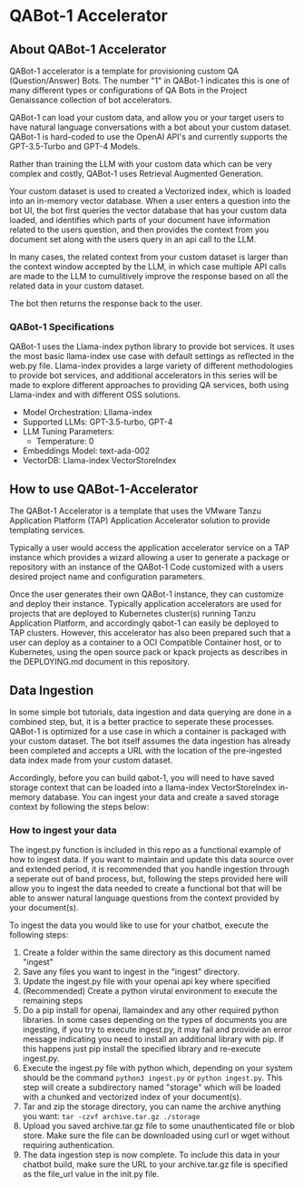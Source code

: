 # QABot-1 Accelerator 

## About QABot-1 Accelerator

QABot-1 accelerator is a template for provisioning custom QA (Question/Answer) Bots. The number "1" in QABot-1 indicates this is one of many different types or configurations of QA Bots in the Project Genaissance collection of bot accelerators.

QABot-1 can load your custom data, and allow you or your target users to have natural language conversations with a bot about your custom dataset. QABot-1 is hard-coded to use the OpenAI API's and currently supports the GPT-3.5-Turbo and GPT-4 Models. 

Rather than training the LLM with your custom data which can be very complex and costly, QABot-1 uses Retrieval Augmented Generation. 

Your custom dataset is used to created a Vectorized index, which is loaded into an in-memory vector database. When a user enters a question into the bot UI, the bot first queries the vector database that has your custom data loaded, and identifies which parts of your document have information related to the users question, and then provides the context from you document set along with the users query in an api call to the LLM. 

In many cases, the related context from your custom dataset is larger than the context window accepted by the LLM, in which case multiple API calls are made to the LLM to cumulitively improve the response based on all the related data in your custom dataset. 

The bot then returns the response back to the user.

### QABot-1 Specifications

QABot-1 uses the Llama-index python library to provide bot services. It uses the most basic llama-index use case with default settings as reflected in the web.py file. Llama-index provides a large variety of different methodologies to provide bot services, and additional accelerators in this series will be made to explore different approaches to providing QA services, both using Llama-index and with different OSS solutions. 

- Model Orchestration: Lllama-index
- Supported LLMs: GPT-3.5-turbo, GPT-4
- LLM Tuning Parameters:
  - Temperature: 0
- Embeddings Model: text-ada-002
- VectorDB: Llama-index VectorStoreIndex

## How to use QABot-1-Accelerator
The QABot-1 Accelerator is a template that uses the VMware Tanzu Application Platform (TAP) Application Accelerator solution to provide templating services. 

Typically a user would access the application accelerator service on a TAP instance which provides a wizard allowing a user to generate a package or repository with an instance of the QABot-1 Code customized with a users desired project name and configuration parameters. 

Once the user generates their own QABot-1 instance, they can customize and deploy their instance. Typically application accelerators are used for projects that are deployed to Kubernetes cluster(s) running Tanzu Application Platform, and accordingly qabot-1 can easily be deployed to TAP clusters. However, this accelerator has also been prepared such that a user can deploy as a container to a OCI Compatible Container host, or to Kubernetes, using the open source pack or kpack projects as describes in the DEPLOYING.md document in this repository.

## Data Ingestion

In some simple bot tutorials, data ingestion and data querying are done in a combined step, but, it is a better practice to seperate these processes. QABot-1 is optimized for a use case in which a container is packaged with your custom dataset. The bot itself assumes the data ingestion has already been completed and accepts a URL with the location of the pre-ingested data index made from your custom dataset. 

Accordingly, before you can build qabot-1, you will need to have saved storage context that can be loaded into a llama-index VectorStoreIndex in-memory database. You can ingest your data and create a saved storage context by following the steps below:

### How to ingest your data

The ingest.py function is included in this repo as a functional example of how to ingest data. If you want to maintain and update this data source over and extended period, it is recommended that you handle ingestion through a seperate out of band process, but, following the steps provided here will allow you to ingest the data needed to create a functional bot that will be able to answer natural language questions from the context provided by your document(s).

To ingest the data you would like to use for your chatbot, execute the following steps:

1. Create a folder within the same directory as this document named "ingest"
2. Save any files you want to ingest in the "ingest" directory. 
3. Update the ingest.py file with your openai api key where specified
4. (Recommended) Create a python virutal environment to execute the remaining steps
5. Do a pip install for openai, llamaindex and any other required python libraries. In some cases depending on the types of documents you are ingesting, if you try to execute ingest.py, it may fail and provide an error message indicating you need to install an additional library with pip. If this happens just pip install the specified library and re-execute ingest.py.
6. Execute the ingest.py file with python which, depending on your system should be the command `python3 ingest.py` or `python ingest.py`. This step will create a subdirectory named "storage" which will be loaded with a chunked and vectorized index of your document(s).
7. Tar and zip the storage directory, you can name the archive anything you want: `tar -czvf archive.tar.gz ./storage`
8. Upload you saved archive.tar.gz file to some unauthenticated file or blob store. Make sure the file can be downloaded using curl or wget without requiring authentication. 
9. The data ingestion step is now complete. To include this data in your chatbot build, make sure the URL to your archive.tar.gz file is specified as the file_url value in the init.py file. 